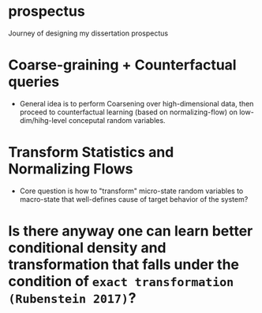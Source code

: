 # prospectus
Journey of designing my dissertation prospectus

# Coarse-graining + Counterfactual queries

- General idea is to perform Coarsening over high-dimensional data, then proceed to counterfactual learning (based on normalizing-flow) on low-dim/hihg-level conceputal random variables.

# Transform Statistics and Normalizing Flows

- Core question is how to "transform" micro-state random variables to macro-state that well-defines cause of target behavior of the system?

# Is there anyway one can learn better conditional density and transformation that falls under the condition of `exact transformation (Rubenstein 2017)`?

